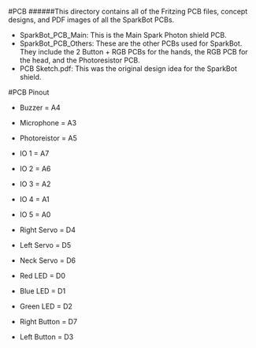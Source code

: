 #PCB
######This directory contains all of the Fritzing PCB files, concept designs, and PDF images of all the SparkBot PCBs.

* SparkBot_PCB_Main: This is the Main Spark Photon shield PCB.
* SparkBot_PCB_Others: These are the other PCBs used for SparkBot.  They include the 2 Button + RGB PCBs for the hands, the RGB PCB for the head, and the Photoresistor PCB.
* PCB Sketch.pdf: This was the original design idea for the SparkBot shield.

#PCB Pinout
* Buzzer = A4
* Microphone = A3
* Photoreistor = A5

* IO 1 = A7
* IO 2 = A6
* IO 3 = A2
* IO 4 = A1
* IO 5 = A0

* Right Servo = D4
* Left Servo = D5
* Neck Servo = D6
* Red LED = D0
* Blue LED = D1
* Green LED = D2
* Right Button = D7
* Left Button = D3
